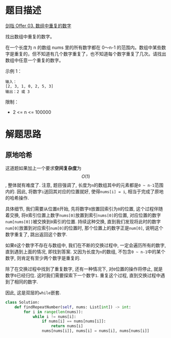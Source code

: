 # 题目描述

[剑指 Offer 03. 数组中重复的数字](https://leetcode-cn.com/problems/shu-zu-zhong-zhong-fu-de-shu-zi-lcof/)

找出数组中重复的数字。

在一个长度为 n 的数组 nums 里的所有数字都在 0～n-1 的范围内。数组中某些数字是重复的，但不知道有几个数字重复了，也不知道每个数字重复了几次。请找出数组中任意一个重复的数字。

示例 1：
```
输入：
[2, 3, 1, 0, 2, 5, 3]
输出：2 或 3
```

限制：

- 2 <= n <= 100000

# 解题思路

## 原地哈希

这道题如果加上一个要求**空间复杂度**为$$O(1)$$, 整体就有难度了. 注意, 题目强调了, 长度为`n`的数组其中的元素都是`0 ~ n-1`范围内的. 因此, 将数字`i`送回其对应的位置就好, 使得`nums[i] = i`, 相当于完成了原地的哈希操作.

具体细节, 我们需要从位置`0`开始, 先将数字`0`放置回索引为`0`的位置, 这个过程伴随着交换, 将`0`索引位置上数字`nums[0]`放置到索引`nums[0]`的位置, 对应位置的数字`num[nums[0]]`被交换到`0`索引的位置. 持续这种交换, 直到我们发现将此时的数字`num[0]`放置到对应索引`num[0]`的位置时, 那个位置上的数字正是`num[0]`, 说明这个数字重复了, 跳出返回这个数字.

如果`0`这个数字不存在与数组中, 我们在不断的交换过程中, 一定会遍历所有的数字, 直到遇到上面的情况, 即找到答案. 又因为长度为`n`的数组, 不包含`0 ~ n-1`中的某个数字, 则肯定有至少两个数字是重复的.

除了在交换过程中找到了重复数字, 还有一种情况下, 对`0`位置的操作将停止, 就是数字`0`已经归位. 这时我们需要探索下一个数字`1`. 重复这个过程, 直到交换过程中遇到了相同的数字.

因此, 这是双层的`while`嵌套.

```python
class Solution:
    def findRepeatNumber(self, nums: List[int]) -> int:
        for i in range(len(nums)):
            while i != nums[i]:
                if nums[i] == nums[nums[i]]:
                    return nums[i]
                nums[nums[i]], nums[i] = nums[i], nums[nums[i]]
```
